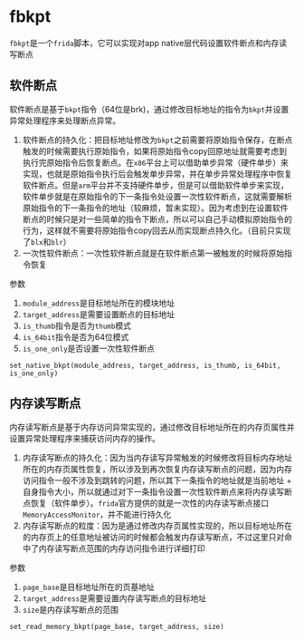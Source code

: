 # fbkpt
`fbkpt`是一个`frida`脚本，它可以实现对app native层代码设置软件断点和内存读写断点
## 软件断点
软件断点是基于`bkpt`指令（64位是brk)，通过修改目标地址的指令为`bkpt`并设置异常处理程序来处理断点异常。

1. 软件断点的持久化：把目标地址修改为`bkpt`之前需要将原始指令保存，在断点触发的时候需要执行原始指令，如果将原始指令copy回原地址就需要考虑到执行完原始指令后恢复断点。在`x86`平台上可以借助单步异常（硬件单步）来实现，也就是原始指令执行后会触发单步异常，并在单步异常处理程序中恢复软件断点。但是`arm`平台并不支持硬件单步，但是可以借助软件单步来实现，软件单步就是在原始指令的下一条指令处设置一次性软件断点，这就需要解析原始指令的下一条指令的地址（较麻烦，暂未实现）。因为考虑到在设置软件断点的时候只是对一些简单的指令下断点，所以可以自己手动模拟原始指令的行为，这样就不需要将原始指令copy回去从而实现断点持久化。（目前只实现了`blx`和`blr`）
2. 一次性软件断点：一次性软件断点就是在软件断点第一被触发的时候将原始指令恢复

参数
1. `module_address`是目标地址所在的模块地址
2. `target_address`是需要设置断点的目标地址
3. `is_thumb`指令是否为`thumb`模式
4. `is_64bit`指令是否为64位模式
5. `is_one_only`是否设置一次性软件断点
```
set_native_bkpt(module_address, target_address, is_thumb, is_64bit, is_one_only)
```

## 内存读写断点
内存读写断点是基于内存访问异常实现的，通过修改目标地址所在的内存页属性并设置异常处理程序来捕获访问内存的操作。
1. 内存读写断点的持久化：因为当内存读写异常触发的时候修改将目标内存地址所在的内存页属性恢复，所以涉及到再次恢复内存读写断点的问题，因为内存访问指令一般不涉及到跳转的问题，所以其下一条指令的地址就是当前地址 + 自身指令大小，所以就通过对下一条指令设置一次性软件断点来将内存读写断点恢复（软件单步）。`frida`官方提供的就是一次性的内存读写断点接口`MemoryAccessMonitor`，并不能进行持久化
2. 内存读写断点的粒度：因为是通过修改内存页属性实现的，所以目标地址所在的内存页上的任意地址被访问的时候都会触发内存读写断点，不过这里只对命中了内存读写断点范围的内存访问指令进行详细打印


参数
1. `page_base`是目标地址所在的页基地址
2. `target_address`是需要设置内存读写断点的目标地址
3. `size`是内存读写断点的范围
```
set_read_memory_bkpt(page_base, target_address, size)
```